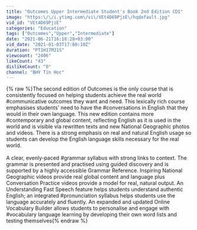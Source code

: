 ```yaml
---
title: "Outcomes Upper Intermediate Student's Book 2nd Edition CD1"
image: "https:\/\/i.ytimg.com\/vi\/VEt4D69PjzE\/hqdefault.jpg"
vid_id: "VEt4D69PjzE"
categories: "Education"
tags: ["Outcomes","Upper","Intermediate"]
date: "2021-06-21T16:18:28+03:00"
vid_date: "2021-01-03T17:00:10Z"
duration: "PT1H17M21S"
viewcount: "2406"
likeCount: "43"
dislikeCount: "0"
channel: "BHV Tin Học"
---
```

{% raw %}The second edition of Outcomes is the only course that is consistently focused on helping students achieve the real world #communicative outcomes they want and need. This lexically rich course emphasises students' need to have the #conversations in English that they would in their own language. This new edition contains more #contemporary and global content, reflecting English as it is used in the world and is visible via rewritten texts and new National Geographic photos and videos. There is a strong emphasis on real and natural English usage so students can develop the English language skills necessary for the real world.<br /><br />A clear, evenly-paced #grammar syllabus with strong links to context. The grammar is presented and practised using guided discovery and is supported by a highly accessible Grammar Reference. Inspiring National Geographic videos provide real global content and language plus Conversation Practice videos provide a model for real, natural output. An Understanding Fast Speech feature helps students understand authentic English; an integrated #pronunciation syllabus helps students use the language accurately and fluently. An expanded and updated Online Vocabulary Builder allows students to personalise and engage with #vocabulary language learning by developing their own word lists and testing themselves{% endraw %}
